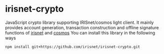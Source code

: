 # irisnet-crypto
JavaScript crypto library supporting IRISnet/cosmos light client.
It mainly provides account generation, transaction construction and offline signature functions of [irisnet](./docs/IRIS.md) and [cosmos](./docs/ATOM.md) You can install this library in the following ways
```bash
npm install git+https://github.com/irisnet/irisnet-crypto.git
```

